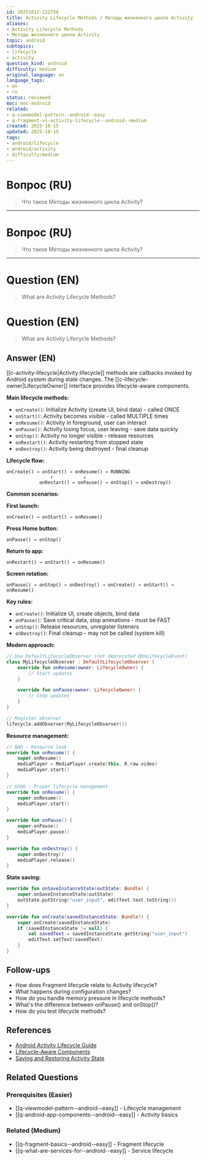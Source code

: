 ```yaml
---
id: 20251012-122756
title: Activity Lifecycle Methods / Методы жизненного цикла Activity
aliases:
- Activity Lifecycle Methods
- Методы жизненного цикла Activity
topic: android
subtopics:
- lifecycle
- activity
question_kind: android
difficulty: medium
original_language: en
language_tags:
- en
- ru
status: reviewed
moc: moc-android
related:
- q-viewmodel-pattern--android--easy
- q-fragment-vs-activity-lifecycle--android--medium
created: 2025-10-15
updated: 2025-10-15
tags:
- android/lifecycle
- android/activity
- difficulty/medium
---
```


# Вопрос (RU)
> Что такое Методы жизненного цикла Activity?

---

# Вопрос (RU)
> Что такое Методы жизненного цикла Activity?

---

# Question (EN)
> What are Activity Lifecycle Methods?

# Question (EN)
> What are Activity Lifecycle Methods?

## Answer (EN)
[[c-activity-lifecycle|Activity lifecycle]] methods are callbacks invoked by Android system during state changes. The [[c-lifecycle-owner|LifecycleOwner]] interface provides lifecycle-aware components.

**Main lifecycle methods:**

- `onCreate()`: Initialize Activity (create UI, bind data) - called ONCE
- `onStart()`: Activity becomes visible - called MULTIPLE times
- `onResume()`: Activity in foreground, user can interact
- `onPause()`: Activity losing focus, user leaving - save data quickly
- `onStop()`: Activity no longer visible - release resources
- `onRestart()`: Activity restarting from stopped state
- `onDestroy()`: Activity being destroyed - final cleanup

**Lifecycle flow:**

```
onCreate() → onStart() → onResume() → RUNNING
                ↑           ↓
            onRestart() ← onPause() → onStop() → onDestroy()
```

**Common scenarios:**

**First launch:**
```
onCreate() → onStart() → onResume()
```

**Press Home button:**
```
onPause() → onStop()
```

**Return to app:**
```
onRestart() → onStart() → onResume()
```

**Screen rotation:**
```
onPause() → onStop() → onDestroy() → onCreate() → onStart() → onResume()
```

**Key rules:**

- `onCreate()`: Initialize UI, create objects, bind data
- `onPause()`: Save critical data, stop animations - must be FAST
- `onStop()`: Release resources, unregister listeners
- `onDestroy()`: Final cleanup - may not be called (system kill)

**Modern approach:**

```kotlin
// Use DefaultLifecycleObserver (not deprecated @OnLifecycleEvent)
class MyLifecycleObserver : DefaultLifecycleObserver {
    override fun onResume(owner: LifecycleOwner) {
        // Start updates
    }

    override fun onPause(owner: LifecycleOwner) {
        // Stop updates
    }
}

// Register observer
lifecycle.addObserver(MyLifecycleObserver())
```

**Resource management:**

```kotlin
// BAD - Resource leak
override fun onResume() {
    super.onResume()
    mediaPlayer = MediaPlayer.create(this, R.raw.video)
    mediaPlayer.start()
}

// GOOD - Proper lifecycle management
override fun onResume() {
    super.onResume()
    mediaPlayer.start()
}

override fun onPause() {
    super.onPause()
    mediaPlayer.pause()
}

override fun onDestroy() {
    super.onDestroy()
    mediaPlayer.release()
}
```

**State saving:**

```kotlin
override fun onSaveInstanceState(outState: Bundle) {
    super.onSaveInstanceState(outState)
    outState.putString("user_input", editText.text.toString())
}

override fun onCreate(savedInstanceState: Bundle?) {
    super.onCreate(savedInstanceState)
    if (savedInstanceState != null) {
        val savedText = savedInstanceState.getString("user_input")
        editText.setText(savedText)
    }
}
```

## Follow-ups

- How does Fragment lifecycle relate to Activity lifecycle?
- What happens during configuration changes?
- How do you handle memory pressure in lifecycle methods?
- What's the difference between onPause() and onStop()?
- How do you test lifecycle methods?

## References

- [Android Activity Lifecycle Guide](https://developer.android.com/guide/components/activities/activity-lifecycle)
- [Lifecycle-Aware Components](https://developer.android.com/topic/libraries/architecture/lifecycle)
- [Saving and Restoring Activity State](https://developer.android.com/guide/components/activities/activity-lifecycle#saras)

## Related Questions

### Prerequisites (Easier)
- [[q-viewmodel-pattern--android--easy]] - Lifecycle management
- [[q-android-app-components--android--easy]] - Activity basics

### Related (Medium)
- [[q-fragment-basics--android--easy]] - Fragment lifecycle
- [[q-what-are-services-for--android--easy]] - Service lifecycle